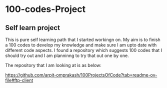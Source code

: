 # 100-codes-Project

## Self learn project 

This is pure self learning path that I started workingn on. My aim is to finish a 100 codes to develop my knowledge and make sure I am upto date with different code aspects. I found a repository which suggests 100 codes that I should try out and I am planninng to try that out one by one.

The repository that I am looking at is as below:

https://github.com/arpit-omprakash/100ProjectsOfCode?tab=readme-ov-file#ftp-client

